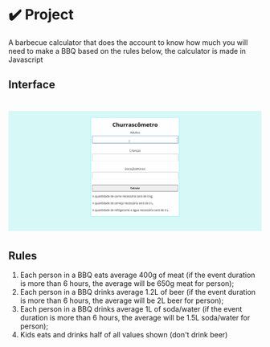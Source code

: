 # ✔️ Project
A barbecue calculator that does the account to know how much you will need to make a BBQ based on the rules below, the calculator is made in Javascript

## Interface 
<h1 align="center">
    <img alt="BBQ_Calculator_GIF" title="BBQ_Calculator_Interface_GIF" src="github/bbq_calculator.gif">
</h1>

## Rules
1. Each person in a BBQ eats average 400g of meat (if the event duration is more than 6 hours, the average will be 650g meat for person); 
2. Each person in a BBQ drinks average 1.2L of beer (if the event duration is more than 6 hours, the average will be 2L beer for person); 
3. Each person in a BBQ drinks average 1L of soda/water (if the event duration is more than 6 hours, the average will be 1.5L soda/water for person);  
4. Kids eats and drinks half of all values shown (don't drink beer)

